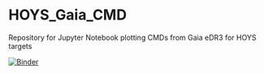 # HOYS_Gaia_CMD
Repository for Jupyter Notebook plotting CMDs from Gaia eDR3 for HOYS targets


[![Binder](https://mybinder.org/badge_logo.svg)](https://mybinder.org/v2/gh/justyncw/HOYS_Gaia_CMD/HEAD)
